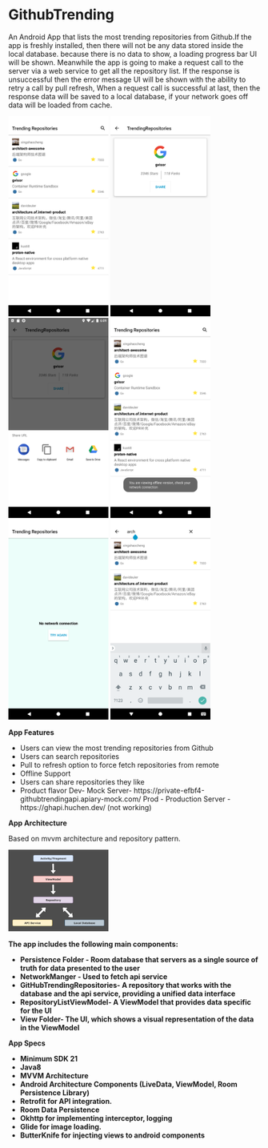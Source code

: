 # GithubTrending
An Android App that lists the most trending repositories from Github.If the app is freshly installed, then there will not be any data stored inside the local database. because there is no data to show, a loading progress bar UI will be shown. Meanwhile the app is going to make a request call to the server via a web service to get all the repository list.
If the response is unsuccessful then the error message UI will be shown with the ability to retry a call by pull refresh, When a request call is successful at last, then the response data will be saved to a local database, if your network goes off data will be loaded from cache.

<img src="screenshots/repositoryList.png" width = "200">  <img src="screenshots/repositoryDetails.png" width = "200"> <img src="screenshots/shareRepoUrl.png" width = "200"> <img src="screenshots/offline.png" width = "200">
<img src="screenshots/noNetwork.png" width = "200"> <img src="screenshots/search_repo.png" width = "200">

<b>App Features</b>
<ul>
<li>Users can view the most trending repositories from Github</li>
<li>Users can search repositories</li>
<li>Pull to refresh option to force fetch repositories from remote</li>
<li>Offline Support</li>
<li>Users can share repositories they like</li>
<li>Product flavor Dev- Mock Server- https://private-efbf4-githubtrendingapi.apiary-mock.com/  Prod - Production Server - https://ghapi.huchen.dev/ (not working)</li>
</ul>

<b>App Architecture</b>

Based on mvvm architecture and repository pattern.

<img src="screenshots/mvvm.png" width = "200">

<b>The app includes the following main components:<b>
<ul>
<li>Persistence Folder - Room database that servers as a single source of truth for data presented to the user</li>
<li>NetworkManger - Used to fetch api service</li>
<li>GitHubTrendingRepositories- A repository that works with the database and the api service, providing a unified data interface</li>
<li>RepositoryListViewModel- A ViewModel that provides data specific for the UI</li>
<li>View Folder- The UI, which shows a visual representation of the data in the ViewModel</li>
</ul>

<b>App Specs</b>
<ul>
<li>Minimum SDK 21</li>
<li>Java8</li>
<li>MVVM Architecture</li>
<li>Android Architecture Components (LiveData, ViewModel, Room Persistence Library)</li>
<li>Retrofit for API integration.</li>
<li>Room Data Persistence</li>
<li>Okhttp for implementing interceptor, logging </li>
<li>Glide for image loading.</li>
<li>ButterKnife for injecting views to android components</li>
</ul>
